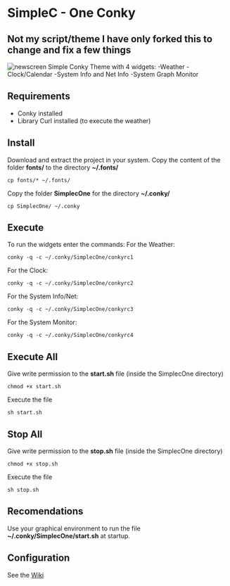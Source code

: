 # SimpleC - One Conky
## Not my script/theme I have only forked this to change and fix a few things
![newscreen](https://user-images.githubusercontent.com/9018264/51747311-41090380-2090-11e9-95f2-10079281c6a5.png)
Simple Conky Theme with 4 widgets: 
-Weather
-Clock/Calendar 
-System Info and Net Info
-System Graph Monitor
## Requirements
- Conky installed
- Library Curl installed (to execute the weather)
## Install
Download and extract the project in your system.
Copy the content of the folder **fonts/** to the directory **~/.fonts/**
```shell
cp fonts/* ~/.fonts/
```
Copy the folder **SimplecOne** for the directory **~/.conky/**
```shell
cp SimplecOne/ ~/.conky
```
## Execute
To run the widgets enter the commands:
For the Weather:
```shell
conky -q -c ~/.conky/SimplecOne/conkyrc1
```
For the Clock:
```shell
conky -q -c ~/.conky/SimplecOne/conkyrc2
```
For the System Info/Net:
```shell
conky -q -c ~/.conky/SimplecOne/conkyrc3
```
For the System Monitor:
```shell
conky -q -c ~/.conky/SimplecOne/conkyrc4
```
## Execute All
Give write permission to the **start.sh** file (inside the SimplecOne directory)
```shell
chmod +x start.sh
```
Execute the file
```shell
sh start.sh
```
## Stop All
Give write permission to the **stop.sh** file (inside the SimplecOne directory)
```shell
chmod +x stop.sh
```
Execute the file
```shell
sh stop.sh
```
## Recomendations
Use your graphical environment to run the file **~/.conky/SimplecOne/start.sh** at startup.

## Configuration
See the [Wiki](https://github.com/luizfnunes/SimpleC-one-Conky/wiki)
